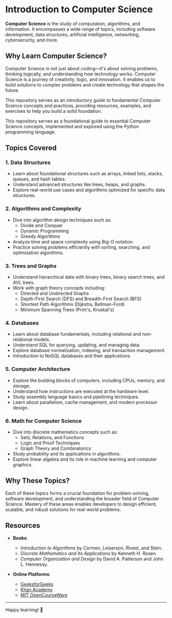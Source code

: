 # Introduction to Computer Science

**Computer Science** is the study of computation, algorithms, and information. It encompasses a wide range of topics, including software development, data structures, artificial intelligence, networking, cybersecurity, and more.

## Why Learn Computer Science?

Computer Science is not just about coding—it's about solving problems, thinking logically, and understanding how technology works.
Computer Science is a journey of creativity, logic, and innovation. It enables us to build solutions to complex problems and create technology that shapes the future.

This repository serves as an introductory guide to fundamental Computer Science concepts and practices, providing resources, examples, and exercises to help you build a solid foundation.

This repository serves as a foundational guide to essential Computer Science concepts, implemented and explored using the Python programming language.

## Topics Covered

### 1. **Data Structures**

- Learn about foundational structures such as arrays, linked lists, stacks, queues, and hash tables.
- Understand advanced structures like trees, heaps, and graphs.
- Explore real-world use cases and algorithms optimized for specific data structures.

### 2. **Algorithms and Complexity**

- Dive into algorithm design techniques such as:
  - Divide and Conquer
  - Dynamic Programming
  - Greedy Algorithms
- Analyze time and space complexity using Big-O notation.
- Practice solving problems efficiently with sorting, searching, and optimization algorithms.

### 3. **Trees and Graphs**

- Understand hierarchical data with binary trees, binary search trees, and AVL trees.
- Work with graph theory concepts including:
  - Directed and Undirected Graphs
  - Depth-First Search (DFS) and Breadth-First Search (BFS)
  - Shortest Path Algorithms (Dijkstra, Bellman-Ford)
  - Minimum Spanning Trees (Prim's, Kruskal's)

### 4. **Databases**

- Learn about database fundamentals, including relational and non-relational models.
- Understand SQL for querying, updating, and managing data.
- Explore database normalization, indexing, and transaction management.
- Introduction to NoSQL databases and their applications.

### 5. **Computer Architecture**

- Explore the building blocks of computers, including CPUs, memory, and storage.
- Understand how instructions are executed at the hardware level.
- Study assembly language basics and pipelining techniques.
- Learn about parallelism, cache management, and modern processor design.

### 6. **Math for Computer Science**

- Dive into discrete mathematics concepts such as:
  - Sets, Relations, and Functions
  - Logic and Proof Techniques
  - Graph Theory and Combinatorics
- Study probability and its applications in algorithms.
- Explore linear algebra and its role in machine learning and computer graphics.

## Why These Topics?

Each of these topics forms a crucial foundation for problem-solving, software development, and understanding the broader field of Computer Science. Mastery of these areas enables developers to design efficient, scalable, and robust solutions for real-world problems.

## Resources

- **Books**:
  - *Introduction to Algorithms* by Cormen, Leiserson, Rivest, and Stein.
  - *Discrete Mathematics and Its Applications* by Kenneth H. Rosen.
  - *Computer Organization and Design* by David A. Patterson and John L. Hennessy.

- **Online Platforms**:
  - [GeeksforGeeks](https://www.geeksforgeeks.org/)
  - [Khan Academy](https://www.khanacademy.org/)
  - [MIT OpenCourseWare](https://ocw.mit.edu/)

---

Happy learning! 🚀
